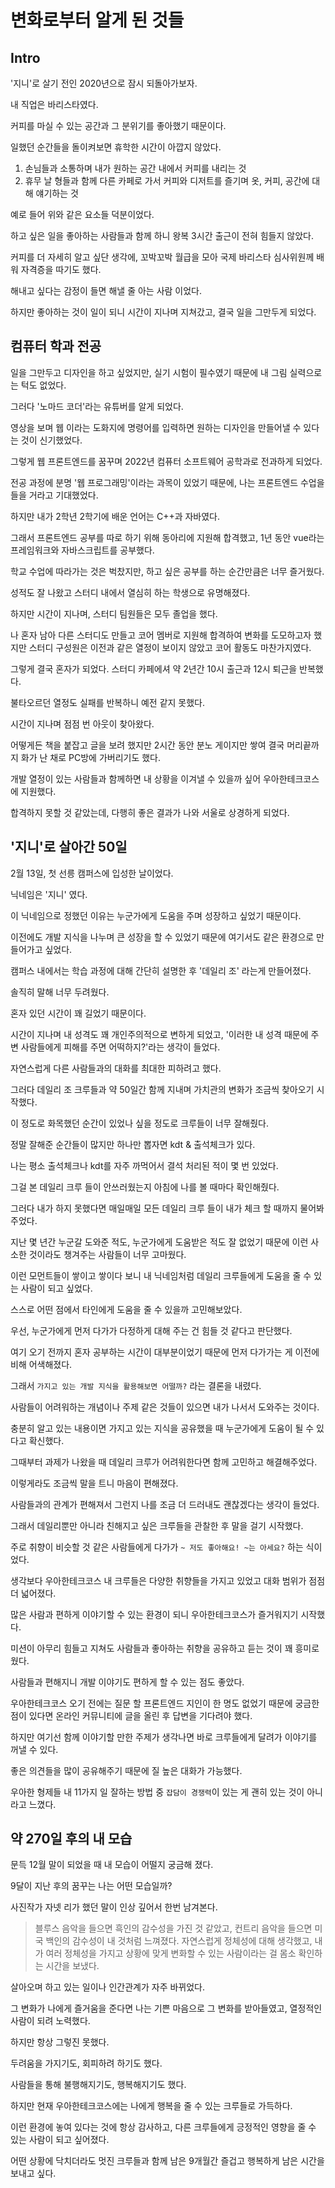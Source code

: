 # 변화로부터 알게 된 것들

## Intro

'지니'로 살기 전인 2020년으로 잠시 되돌아가보자.

내 직업은 바리스타였다.

커피를 마실 수 있는 공간과 그 분위기를 좋아했기 때문이다.

일했던 순간들을 돌이켜보면 휴학한 시간이 아깝지 않았다.

1. 손님들과 소통하며 내가 원하는 공간 내에서 커피를 내리는 것
2. 휴무 날 형들과 함께 다른 카페로 가서 커피와 디저트를 즐기며 옷, 커피, 공간에 대해 얘기하는 것

예로 들어 위와 같은 요소들 덕분이었다.

하고 싶은 일을 좋아하는 사람들과 함께 하니 왕복 3시간 출근이 전혀 힘들지 않았다.

커피를 더 자세히 알고 싶단 생각에, 꼬박꼬박 월급을 모아 국제 바리스타 심사위원께 배워 자격증을 따기도 했다.

해내고 싶다는 감정이 들면 해낼 줄 아는 사람 이었다.

하지만 좋아하는 것이 일이 되니 시간이 지나며 지쳐갔고, 결국 일을 그만두게 되었다.

## 컴퓨터 학과 전공

일을 그만두고 디자인을 하고 싶었지만, 실기 시험이 필수였기 때문에 내 그림 실력으로는 턱도 없었다.

그러다 '노마드 코더'라는 유튜버를 알게 되었다.

영상을 보며 웹 이라는 도화지에 명령어를 입력하면 원하는 디자인을 만들어낼 수 있다는 것이 신기했었다.

그렇게 웹 프론트엔드를 꿈꾸며 2022년 컴퓨터 소프트웨어 공학과로 전과하게 되었다.

전공 과정에 분명 '웹 프로그래밍'이라는 과목이 있었기 때문에, 나는 프론트엔드 수업을 들을 거라고 기대했었다.

하지만 내가 2학년 2학기에 배운 언어는 C++과 자바였다.

그래서 프론트엔드 공부를 따로 하기 위해 동아리에 지원해 합격했고, 1년 동안 vue라는 프레임워크와 자바스크립트를 공부했다.

학교 수업에 따라가는 것은 벅찼지만, 하고 싶은 공부를 하는 순간만큼은 너무 즐거웠다.

성적도 잘 나왔고 스터디 내에서 열심히 하는 학생으로 유명해졌다.

하지만 시간이 지나며, 스터디 팀원들은 모두 졸업을 했다.

나 혼자 남아 다른 스터디도 만들고 코어 멤버로 지원해 합격하여 변화를 도모하고자 했지만 스터디 구성원은 이전과 같은 열정이 보이지 않았고 코어 활동도 마찬가지였다.

그렇게 결국 혼자가 되었다.
스터디 카페에셔 약 2년간 10시 출근과 12시 퇴근을 반복했다.

불타오르던 열정도 실패를 반복하니 예전 같지 못했다.

시간이 지나며 점점 번 아웃이 찾아왔다.

어떻게든 책을 붙잡고 글을 보려 했지만 2시간 동안 분노 게이지만 쌓여 결국 머리끝까지 화가 난 채로 PC방에 가버리기도 했다.

개발 열정이 있는 사람들과 함께하면 내 상황을 이겨낼 수 있을까 싶어 우아한테크코스에 지원했다.

합격하지 못할 것 같았는데, 다행히 좋은 결과가 나와 서울로 상경하게 되었다.

## '지니'로 살아간 50일

2월 13일, 첫 선릉 캠퍼스에 입성한 날이었다.

닉네임은 '지니' 였다.

이 닉네임으로 정했던 이유는 누군가에게 도움을 주며 성장하고 싶었기 때문이다.

이전에도 개발 지식을 나누며 큰 성장을 할 수 있었기 때문에 여기서도 같은 환경으로 만들어가고 싶었다.

캠퍼스 내에서는 학습 과정에 대해 간단히 설명한 후 '데일리 조' 라는게 만들어졌다.

솔직히 말해 너무 두려웠다.

혼자 있던 시간이 꽤 길었기 때문이다.

시간이 지나며 내 성격도 꽤 개인주의적으로 변하게 되었고, '이러한 내 성격 때문에 주변 사람들에게 피해를 주면 어떡하지?'라는 생각이 들었다.

자연스럽게 다른 사람들과의 대화를 최대한 피하려고 했다.

그러다 데일리 조 크루들과 약 50일간 함께 지내며 가치관의 변화가 조금씩 찾아오기 시작했다.

이 정도로 화목했던 순간이 있었나 싶을 정도로 크루들이 너무 잘해줬다.

정말 잘해준 순간들이 많지만 하나만 뽑자면 kdt &amp; 출석체크가 있다.

나는 평소 출석체크나 kdt를 자주 까먹어서 결석 처리된 적이 몇 번 있었다.

그걸 본 데일리 크루 들이 안쓰러웠는지 아침에 나를 볼 때마다 확인해줬다.

그러다 내가 하지 못했다면 매일매일 모든 데일리 크루 들이 내가 체크 할 때까지 물어봐 주었다.

지난 몇 년간 누군갈 도와준 적도, 누군가에게 도움받은 적도 잘 없었기 때문에 이런 사소한 것이라도 챙겨주는 사람들이 너무 고마웠다.

이런 모먼트들이 쌓이고 쌓이다 보니 내 닉네임처럼 데일리 크루들에게 도움을 줄 수 있는 사람이 되고 싶었다.

스스로 어떤 점에서 타인에게 도움을 줄 수 있을까 고민해보았다.

우선, 누군가에게 먼저 다가가 다정하게 대해 주는 건 힘들 것 같다고 판단했다.

여기 오기 전까지 혼자 공부하는 시간이 대부분이었기 때문에 먼저 다가가는 게 이전에 비해 어색해졌다.

그래서 `가지고 있는 개발 지식을 활용해보면 어떨까?` 라는 결론을 내렸다.

사람들이 어려워하는 개념이나 주제 같은 것들이 있으면 내가 나서서 도와주는 것이다.

충분히 알고 있는 내용이면 가지고 있는 지식을 공유했을 때 누군가에게 도움이 될 수 있다고 확신했다.

그때부터 과제가 나왔을 때 데일리 크루가 어려워한다면 함께 고민하고 해결해주었다.

이렇게라도 조금씩 말을 트니 마음이 편해졌다.

사람들과의 관계가 편해져서 그런지 나를 조금 더 드러내도 괜찮겠다는 생각이 들었다.

그래서 데일리뿐만 아니라 친해지고 싶은 크루들을 관찰한 후 말을 걸기 시작했다.

주로 취향이 비슷할 것 같은 사람들에게 다가가 `~ 저도 좋아해요! ~는 아세요?` 하는 식이었다.

생각보다 우아한테크코스 내 크루들은 다양한 취향들을 가지고 있었고 대화 범위가 점점 더 넓어졌다.

많은 사람과 편하게 이야기할 수 있는 환경이 되니 우아한테크코스가 즐거워지기 시작했다.

미션이 아무리 힘들고 지쳐도 사람들과 좋아하는 취향을 공유하고 듣는 것이 꽤 흥미로웠다.

사람들과 편해지니 개발 이야기도 편하게 할 수 있는 점도 좋았다.

우아한테크코스 오기 전에는 질문 할 프론트엔드 지인이 한 명도 없었기 때문에 궁금한 점이 있다면 온라인 커뮤니티에 글을 올린 후 답변을 기다려야 했다.

하지만 여기선 함께 이야기할 만한 주제가 생각나면 바로 크루들에게 달려가 이야기를 꺼낼 수 있다.

좋은 의견들을 많이 공유해주기 때문에 질 높은 대화가 가능했다.

우아한 형제들 내 11가지 일 잘하는 방법 중 `잡담이 경쟁력`이 있는 게 괜히 있는 것이 아니라고 느꼈다.

## 약 270일 후의 내 모습

문득 12월 말이 되었을 때 내 모습이 어떨지 궁금해 졌다.

9달이 지난 후의 꿈꾸는 나는 어떤 모습일까?

사진작가 자넷 리가 했던 말이 인상 깊어서 한번 남겨본다.

> 블루스 음악을 들으면 흑인의 감수성을 가진 것 같았고, 컨트리 음악을 들으면 미국 백인의 감수성이 내 것처럼 느껴졌다. 자연스럽게 정체성에 대해 생각했고, 내가 여러 정체성을 가지고 상황에 맞게 변화할 수 있는 사람이라는 걸 몸소 확인하는 시간을 보냈다.

살아오며 하고 있는 일이나 인간관계가 자주 바뀌었다.

그 변화가 나에게 즐거움을 준다면 나는 기쁜 마음으로 그 변화를 받아들였고, 열정적인 사람이 되려 노력했다.

하지만 항상 그렇진 못했다.

두려움을 가지기도, 회피하려 하기도 했다.

사람들을 통해 불행해지기도, 행복해지기도 했다.

하지만 현재 우아한테크코스에는 나에게 행복을 줄 수 있는 크루들로 가득하다.

이런 환경에 놓여 있다는 것에 항상 감사하고, 다른 크루들에게 긍정적인 영향을 줄 수 있는 사람이 되고 싶어졌다.

어떤 상황에 닥치더라도 멋진 크루들과 함께 남은 9개월간 즐겁고 행복하게 남은 시간을 보내고 싶다.
